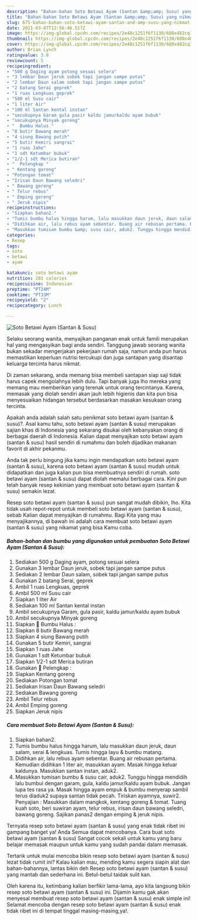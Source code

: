```yaml
---
description: "Bahan-bahan Soto Betawi Ayam (Santan &amp;amp; Susu) yang nikmat dan Mudah Dibuat"
title: "Bahan-bahan Soto Betawi Ayam (Santan &amp;amp; Susu) yang nikmat dan Mudah Dibuat"
slug: 675-bahan-bahan-soto-betawi-ayam-santan-and-amp-susu-yang-nikmat-dan-mudah-dibuat
date: 2021-03-07T12:56:46.517Z
image: https://img-global.cpcdn.com/recipes/2e48c1251f6f1130/680x482cq70/soto-betawi-ayam-santan-susu-foto-resep-utama.jpg
thumbnail: https://img-global.cpcdn.com/recipes/2e48c1251f6f1130/680x482cq70/soto-betawi-ayam-santan-susu-foto-resep-utama.jpg
cover: https://img-global.cpcdn.com/recipes/2e48c1251f6f1130/680x482cq70/soto-betawi-ayam-santan-susu-foto-resep-utama.jpg
author: Brian Lynch
ratingvalue: 3.8
reviewcount: 5
recipeingredient:
- "500 g Daging ayam potong sesuai selera"
- "3 lembar Daun jeruk sobek tapi jangan sampe putus"
- "2 lembar Daun salam sobek tapi jangan sampe putus"
- "2 batang Serai geprek"
- "1 ruas Lengkuas geprek"
- "500 ml Susu cair"
- "1 liter Air"
- "100 ml Santan kental instan"
- "secukupnya Garam gula pasir kaldu jamurkaldu ayam bubuk"
- "secukupnya Minyak goreng"
- "  Bumbu Halus "
- "8 butir Bawang merah"
- "4 siung Bawang putih"
- "5 butir Kemiri sangrai"
- "1 ruas Jahe"
- "1 sdt Ketumbar bubuk"
- "1/2-1 sdt Merica butiran"
- "  Pelengkap "
- " Kentang goreng"
- "Potongan tomat"
- "Irisan Daun Bawang seledri"
- " Bawang goreng"
- " Telur rebus"
- " Emping goreng"
- " Jeruk nipis"
recipeinstructions:
- "Siapkan bahan2."
- "Tumis bumbu halus hingga harum, lalu masukkan daun jeruk, daun salam, serai &amp; lengkuas. Tumis hingga layu &amp; bumbu matang."
- "Didihkan air, lalu rebus ayam sebentar. Buang air rebusan pertama. Kemudian didihkan 1 liter air, masukkan ayam. Masak hingga keluar kaldunya. Masukkan santan instan, aduk2."
- "Masukkan tumisan bumbu &amp; susu cair, aduk2. Tunggu hingga mendidih lalu bumbui dengan garam, gula, kaldu jamur/kaldu ayam bubuk. Jangan lupa tes rasa ya. Masak hingga ayam empuk &amp; bumbu menyerap sambil terus diaduk2 supaya santan tidak pecah. Tiriskan ayamnya, suwir2. Penyajian : Masukkan dalam mangkok, kentang goreng &amp; tomat. Tuang kuah soto, beri suwiran ayam, telur rebus, irisan daun bawang seledri, bawang goreng. Sajikan panas2 dengan emping &amp; jeruk nipis."
categories:
- Resep
tags:
- soto
- betawi
- ayam

katakunci: soto betawi ayam 
nutrition: 201 calories
recipecuisine: Indonesian
preptime: "PT24M"
cooktime: "PT33M"
recipeyield: "2"
recipecategory: Lunch

---
```



![Soto Betawi Ayam (Santan &amp; Susu)](https://img-global.cpcdn.com/recipes/2e48c1251f6f1130/680x482cq70/soto-betawi-ayam-santan-susu-foto-resep-utama.jpg)

Selaku seorang wanita, menyajikan panganan enak untuk famili merupakan hal yang mengasyikan bagi anda sendiri. Tanggung jawab seorang  wanita bukan sekadar mengerjakan pekerjaan rumah saja, namun anda pun harus memastikan keperluan nutrisi tercukupi dan juga santapan yang disantap keluarga tercinta harus nikmat.

Di zaman  sekarang, anda memang bisa membeli santapan siap saji tidak harus capek mengolahnya lebih dulu. Tapi banyak juga lho mereka yang memang mau memberikan yang terenak untuk orang tercintanya. Karena, memasak yang diolah sendiri akan jauh lebih higienis dan kita pun bisa menyesuaikan hidangan tersebut berdasarkan masakan kesukaan orang tercinta. 



Apakah anda adalah salah satu penikmat soto betawi ayam (santan &amp; susu)?. Asal kamu tahu, soto betawi ayam (santan &amp; susu) merupakan sajian khas di Indonesia yang sekarang disukai oleh kebanyakan orang di berbagai daerah di Indonesia. Kalian dapat menyajikan soto betawi ayam (santan &amp; susu) hasil sendiri di rumahmu dan boleh dijadikan makanan favorit di akhir pekanmu.

Anda tak perlu bingung jika kamu ingin mendapatkan soto betawi ayam (santan &amp; susu), karena soto betawi ayam (santan &amp; susu) mudah untuk didapatkan dan juga kalian pun bisa membuatnya sendiri di rumah. soto betawi ayam (santan &amp; susu) dapat diolah memalui berbagai cara. Kini pun telah banyak resep kekinian yang membuat soto betawi ayam (santan &amp; susu) semakin lezat.

Resep soto betawi ayam (santan &amp; susu) pun sangat mudah dibikin, lho. Kita tidak usah repot-repot untuk membeli soto betawi ayam (santan &amp; susu), sebab Kalian dapat menyajikan di rumahmu. Bagi Kita yang mau menyajikannya, di bawah ini adalah cara membuat soto betawi ayam (santan &amp; susu) yang nikamat yang bisa Kamu coba.

<!--inarticleads1-->

##### Bahan-bahan dan bumbu yang digunakan untuk pembuatan Soto Betawi Ayam (Santan &amp; Susu):

1. Sediakan 500 g Daging ayam, potong sesuai selera
1. Gunakan 3 lembar Daun jeruk, sobek tapi jangan sampe putus
1. Sediakan 2 lembar Daun salam, sobek tapi jangan sampe putus
1. Gunakan 2 batang Serai, geprek
1. Ambil 1 ruas Lengkuas, geprek
1. Ambil 500 ml Susu cair
1. Siapkan 1 liter Air
1. Sediakan 100 ml Santan kental instan
1. Ambil secukupnya Garam, gula pasir, kaldu jamur/kaldu ayam bubuk
1. Ambil secukupnya Minyak goreng
1. Siapkan  🧄 Bumbu Halus :
1. Siapkan 8 butir Bawang merah
1. Siapkan 4 siung Bawang putih
1. Gunakan 5 butir Kemiri, sangrai
1. Siapkan 1 ruas Jahe
1. Gunakan 1 sdt Ketumbar bubuk
1. Siapkan 1/2-1 sdt Merica butiran
1. Gunakan  🍅 Pelengkap :
1. Siapkan  Kentang goreng
1. Sediakan Potongan tomat
1. Sediakan Irisan Daun Bawang seledri
1. Sediakan  Bawang goreng
1. Ambil  Telur rebus
1. Ambil  Emping goreng
1. Siapkan  Jeruk nipis




<!--inarticleads2-->

##### Cara membuat Soto Betawi Ayam (Santan &amp; Susu):

1. Siapkan bahan2.
1. Tumis bumbu halus hingga harum, lalu masukkan daun jeruk, daun salam, serai &amp; lengkuas. Tumis hingga layu &amp; bumbu matang.
1. Didihkan air, lalu rebus ayam sebentar. Buang air rebusan pertama. Kemudian didihkan 1 liter air, masukkan ayam. Masak hingga keluar kaldunya. Masukkan santan instan, aduk2.
1. Masukkan tumisan bumbu &amp; susu cair, aduk2. Tunggu hingga mendidih lalu bumbui dengan garam, gula, kaldu jamur/kaldu ayam bubuk. Jangan lupa tes rasa ya. Masak hingga ayam empuk &amp; bumbu menyerap sambil terus diaduk2 supaya santan tidak pecah. Tiriskan ayamnya, suwir2. Penyajian : Masukkan dalam mangkok, kentang goreng &amp; tomat. Tuang kuah soto, beri suwiran ayam, telur rebus, irisan daun bawang seledri, bawang goreng. Sajikan panas2 dengan emping &amp; jeruk nipis.




Ternyata resep soto betawi ayam (santan &amp; susu) yang enak tidak ribet ini gampang banget ya! Anda Semua dapat mencobanya. Cara buat soto betawi ayam (santan &amp; susu) Sangat cocok sekali untuk kamu yang baru belajar memasak maupun untuk kamu yang sudah pandai dalam memasak.

Tertarik untuk mulai mencoba bikin resep soto betawi ayam (santan &amp; susu) lezat tidak rumit ini? Kalau kalian mau, mending kamu segera siapin alat dan bahan-bahannya, lantas bikin deh Resep soto betawi ayam (santan &amp; susu) yang mantab dan sederhana ini. Betul-betul taidak sulit kan. 

Oleh karena itu, ketimbang kalian berfikir lama-lama, ayo kita langsung bikin resep soto betawi ayam (santan &amp; susu) ini. Dijamin kamu gak akan menyesal membuat resep soto betawi ayam (santan &amp; susu) enak simple ini! Selamat mencoba dengan resep soto betawi ayam (santan &amp; susu) enak tidak ribet ini di tempat tinggal masing-masing,ya!.

